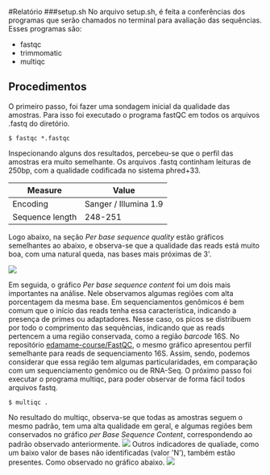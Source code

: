#Relatório
###setup.sh
No arquivo setup.sh, é feita a conferências dos programas que serão chamados no terminal para avaliação das sequências. Esses programas são:
- fastqc
- trimmomatic
- multiqc

## Procedimentos
O primeiro passo, foi fazer uma sondagem inicial da qualidade das amostras. Para isso foi executado o programa fastQC em todos os arquivos .fastq do diretório. 

`$ fastqc *.fastqc`

Inspecionando alguns dos resultados, percebeu-se que o perfil das amostras era muito semelhante. Os arquivos .fastq continham leituras de 250bp, com a qualidade codificada no sistema phred+33.

|Measure |  Value |
| ------------ | ------------ |
|  Encoding | Sanger / Illumina 1.9  |
|  Sequence length | 248-251|

Logo abaixo, na seção *Per base sequence quality* estão gráficos semelhantes ao abaixo, e observa-se que a qualidade das reads está muito boa, com uma natural queda, nas bases mais próximas de 3'.

![](https://pandao.github.io/editor.md/examples/images/4.jpg)

Em seguida, o gráfico *Per base sequence content*  foi um dois mais importantes na análise. Nele observamos algumas regiões com alta porcentagem da mesma base. Em sequenciamentos genômicos é bem comum que o início das reads tenha essa característica, indicando a presença de primes ou adaptadores.  Nesse caso, os picos se distribuem por todo o comprimento das sequências, indicando que as reads pertencem a uma região conservada, como a região *barcode* 16S. No repositório [ edamame-course/FastQC](https://github.com/edamame-course/FastQC/blob/master/final/2016-06-22_FastQC_tutorial.md " edamame-course / FastQC"), o mesmo gráfico apresentou perfil semelhante para reads de sequenciamento 16S. Assim, sendo, podemos considerar que essa região tem algumas particularidades, em comparação com um sequenciamento genômico ou de RNA-Seq.
O próximo passo foi executar o programa multiqc, para poder observar de forma fácil todos arquivos fastq.

`$ multiqc .`

No resultado do multiqc, observa-se que todas as amostras seguem o mesmo padrão,  tem uma alta qualidade em geral, e algumas regiões bem conservados no gráfico *per Base Sequence Content*, correspondendo ao padrão observado anteriormente. 
![](https://pandao.github.io/editor.md/examples/images/4.jpg)
Outros indicadores de qualiade, como um baixo valor de bases não identificadas (valor 'N'), também estão presentes. Como observado no gráfico abaixo.
![](https://pandao.github.io/editor.md/examples/images/4.jpg)
